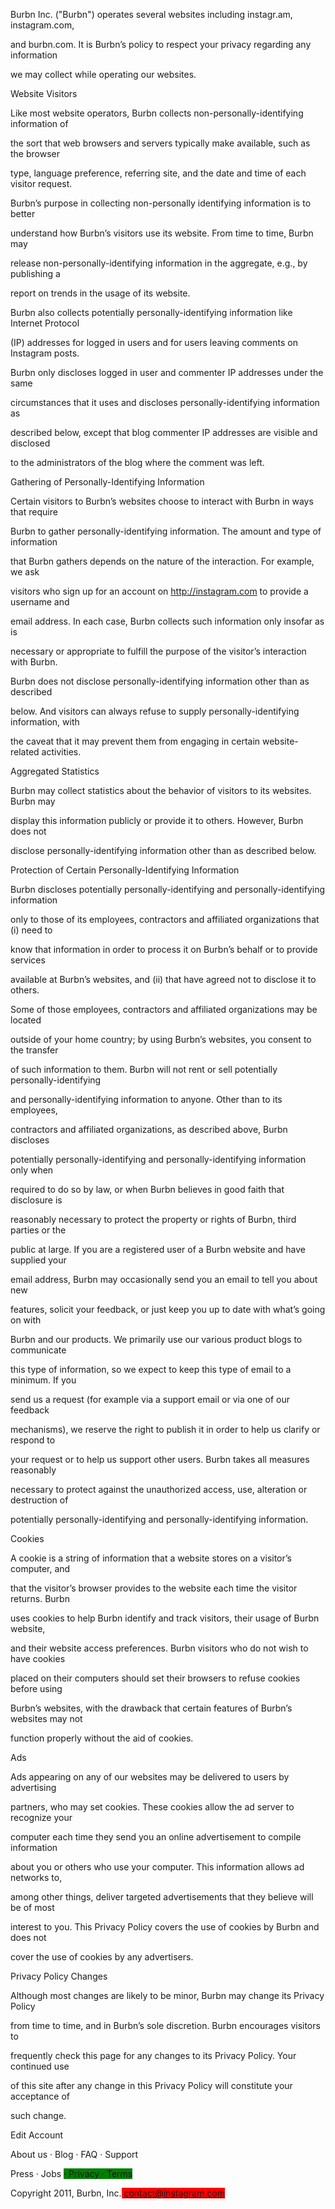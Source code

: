 Burbn Inc. ("Burbn") operates several websites including instagr.am, instagram.com,

and burbn.com. It is Burbn’s policy to respect your privacy regarding any information

we may collect while operating our websites.

Website Visitors

Like most website operators, Burbn collects non-personally-identifying information of

the sort that web browsers and servers typically make available, such as the browser

type, language preference, referring site, and the date and time of each visitor request.

Burbn’s purpose in collecting non-personally identifying information is to better

understand how Burbn’s visitors use its website. From time to time, Burbn may

release non-personally-identifying information in the aggregate, e.g., by publishing a

report on trends in the usage of its website.

Burbn also collects potentially personally-identifying information like Internet Protocol

(IP) addresses for logged in users and for users leaving comments on Instagram posts.

Burbn only discloses logged in user and commenter IP addresses under the same

circumstances that it uses and discloses personally-identifying information as

described below, except that blog commenter IP addresses are visible and disclosed

to the administrators of the blog where the comment was left.

Gathering of Personally-Identifying Information

Certain visitors to Burbn’s websites choose to interact with Burbn in ways that require

Burbn to gather personally-identifying information. The amount and type of information

that Burbn gathers depends on the nature of the interaction. For example, we ask

visitors who sign up for an account on http://instagram.com to provide a username and

email address. In each case, Burbn collects such information only insofar as is

necessary or appropriate to fulfill the purpose of the visitor’s interaction with Burbn.

Burbn does not disclose personally-identifying information other than as described

below. And visitors can always refuse to supply personally-identifying information, with

the caveat that it may prevent them from engaging in certain website-related activities.

Aggregated Statistics

Burbn may collect statistics about the behavior of visitors to its websites. Burbn may

display this information publicly or provide it to others. However, Burbn does not

disclose personally-identifying information other than as described below.

Protection of Certain Personally-Identifying Information

Burbn discloses potentially personally-identifying and personally-identifying information

only to those of its employees, contractors and affiliated organizations that (i) need to

know that information in order to process it on Burbn’s behalf or to provide services

available at Burbn’s websites, and (ii) that have agreed not to disclose it to others.

Some of those employees, contractors and affiliated organizations may be located

outside of your home country; by using Burbn’s websites, you consent to the transfer

of such information to them. Burbn will not rent or sell potentially personally-identifying

and personally-identifying information to anyone. Other than to its employees,

contractors and affiliated organizations, as described above, Burbn discloses

potentially personally-identifying and personally-identifying information only when

required to do so by law, or when Burbn believes in good faith that disclosure is

reasonably necessary to protect the property or rights of Burbn, third parties or the

public at large. If you are a registered user of a Burbn website and have supplied your

email address, Burbn may occasionally send you an email to tell you about new

features, solicit your feedback, or just keep you up to date with what’s going on with

Burbn and our products. We primarily use our various product blogs to communicate

this type of information, so we expect to keep this type of email to a minimum. If you

send us a request (for example via a support email or via one of our feedback

mechanisms), we reserve the right to publish it in order to help us clarify or respond to

your request or to help us support other users. Burbn takes all measures reasonably

necessary to protect against the unauthorized access, use, alteration or destruction of

potentially personally-identifying and personally-identifying information.

Cookies

A cookie is a string of information that a website stores on a visitor’s computer, and

that the visitor’s browser provides to the website each time the visitor returns. Burbn

uses cookies to help Burbn identify and track visitors, their usage of Burbn website,

and their website access preferences. Burbn visitors who do not wish to have cookies

placed on their computers should set their browsers to refuse cookies before using

Burbn’s websites, with the drawback that certain features of Burbn’s websites may not

function properly without the aid of cookies.

Ads

Ads appearing on any of our websites may be delivered to users by advertising

partners, who may set cookies. These cookies allow the ad server to recognize your

computer each time they send you an online advertisement to compile information

about you or others who use your computer. This information allows ad networks to,

among other things, deliver targeted advertisements that they believe will be of most

interest to you. This Privacy Policy covers the use of cookies by Burbn and does not

cover the use of cookies by any advertisers.

Privacy Policy Changes

Although most changes are likely to be minor, Burbn may change its Privacy Policy

from time to time, and in Burbn’s sole discretion. Burbn encourages visitors to

frequently check this page for any changes to its Privacy Policy. Your continued use

of this site after any change in this Privacy Policy will constitute your acceptance of

such change.

Edit Account

About us · Blog · FAQ · Support <span style="background-color: green;">

Press </span>· Jobs <span style="background-color: green;">· Privacy · Terms</span>

Copyright 2011, Burbn, Inc.<span style="background-color: red;"> contact@instagram.com</span>
